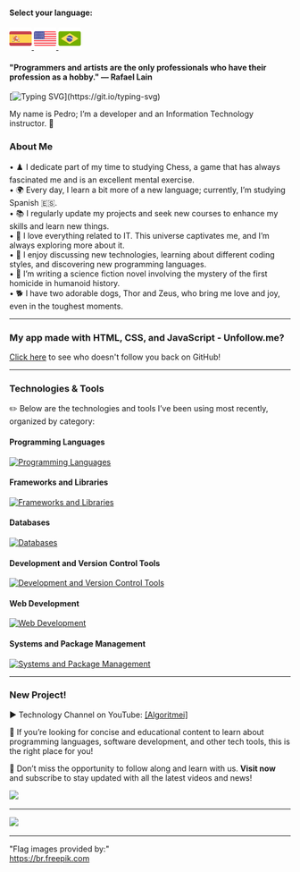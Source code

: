 #### Select your language:

<a href="README.es.md">
    <img src="espanha.png" alt="Spain Flag" style="width: 40px;">
</a>
<a href="README.en.md">
    <img src="estadosunidos.png" alt="US Flag" style="width: 40px;">
</a>
<a href="README.md">
    <img src="brasil.png" alt="Brazil Flag" style="width: 40px;">
</a>

<div>
    <h4>"Programmers and artists are the only professionals who have their profession as a hobby." — Rafael Lain</h4>
</div>
    
[![Typing SVG](https://readme-typing-svg.demolab.com?font=Fira+Code&size=35&pause=1000&color=D3D3D3&width=435&lines=Hi%2C+Welcome!!!)](https://git.io/typing-svg)

My name is Pedro; I’m a developer and an Information Technology instructor. 🖖

### About Me

• ♟️ I dedicate part of my time to studying Chess, a game that has always fascinated me and is an excellent mental exercise. <br> 
• 🌍 Every day, I learn a bit more of a new language; currently, I’m studying Spanish 🇪🇸. <br>
• 📚 I regularly update my projects and seek new courses to enhance my skills and learn new things.<br> 
• 💖 I love everything related to IT. This universe captivates me, and I’m always exploring more about it. <br>
• 💬 I enjoy discussing new technologies, learning about different coding styles, and discovering new programming languages. <br>
• 📖 I’m writing a science fiction novel involving the mystery of the first homicide in humanoid history. <br>
• 🐕 I have two adorable dogs, Thor and Zeus, who bring me love and joy, even in the toughest moments. <br>

---
### My app made with HTML, CSS, and JavaScript - Unfollow.me?
[Click here](https://pedrordcampos.github.io/unfollowme/) to see who doesn't follow you back on GitHub!

---

### Technologies & Tools  
✏️ Below are the technologies and tools I’ve been using most recently, organized by category:

#### Programming Languages
<p> <a href="https://skillicons.dev"> <img src="https://skillicons.dev/icons?i=js,php,py,java,c" alt="Programming Languages"/> </a> </p>

#### Frameworks and Libraries
<p> <a href="https://skillicons.dev"> <img src="https://skillicons.dev/icons?i=react,vue,laravel,jquery,bootstrap,sass" alt="Frameworks and Libraries"/> </a> </p>

#### Databases
<p> <a href="https://skillicons.dev"> <img src="https://skillicons.dev/icons?i=mysql,sqlite" alt="Databases"/> </a> </p>

#### Development and Version Control Tools
<p> <a href="https://skillicons.dev"> <img src="https://skillicons.dev/icons?i=docker,git,github,gitlab,vscode,postman,cypress" alt="Development and Version Control Tools"/> </a> </p>

#### Web Development
<p> <a href="https://skillicons.dev"> <img src="https://skillicons.dev/icons?i=html,css,wordpress,nodejs" alt="Web Development"/> </a> </p>

#### Systems and Package Management
<p> <a href="https://skillicons.dev"> <img src="https://skillicons.dev/icons?i=linux,npm,bash" alt="Systems and Package Management"/> </a> </p>

---

### New Project!  
<div>
    <p>▶️ Technology Channel on YouTube: <a href="https://www.youtube.com/@algoritmei" target="_blank">[Algoritmei]</a></p>
    <p>🎥 If you’re looking for concise and educational content to learn about programming languages, software development, and other tech tools, this is the right place for you! </p>
    <p>🔔 Don’t miss the opportunity to follow along and learn with us. <strong>Visit now</strong> and subscribe to stay updated with all the latest videos and news!</p>
    <a href="https://www.youtube.com/@algoritmei" target="_blank">
        <img src="https://img.shields.io/badge/YouTube-FF0000?style=for-the-badge&logo=youtube&logoColor=white">
    </a>
</div>

---
[![](https://visitcount.itsvg.in/api?id=pedrordcampos&label=Visitors&color=0&icon=4&pretty=false)](https://visitcount.itsvg.in)

---
"Flag images provided by:"  
https://br.freepik.com
